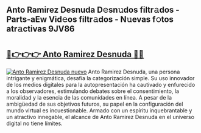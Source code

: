 ## Anto Ramirez Desnuda D𝚎sn𝚞dos filtr𝚊dos - Parts-aEw Vid𝚎os filtr𝚊dos - N𝚞evas f𝚘tos atr𝚊ctivas 9JV86

# <h2><a href="http://mb0pqj.tromn.icu/?c=Anto+Ramirez+Desnuda">🔗👉👉👉 Anto Ramirez Desnuda 🔗🔗</a></h2>

[![Anto Ramirez Desnuda nuevo](https://i.imgur.com/pEAQMta.gif)](http://mb0pqj.tromn.icu/?c=Anto+Ramirez+Desnuda)
Anto Ramirez Desnuda, una persona intrigante y enigmática, desafía la categorización simple. Su uso innovador de los medios digitales para la autopresentación ha cautivado y enfurecido a los observadores, estimulando debates sobre el consentimiento, la moralidad y la esencia de las comunidades en línea. A pesar de la ambigüedad de sus objetivos futuros, su papel en la configuración del mundo virtual es incuestionable. Armado con un espíritu inquebrantable y un atractivo innegable, el alcance de Anto Ramirez Desnuda en el universo digital no tiene límites.
